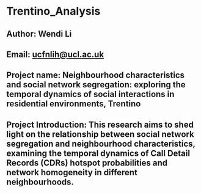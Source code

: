 # Trentino_Analysis

## Author: Wendi Li
## Email: ucfnlih@ucl.ac.uk

## Project name: Neighbourhood characteristics and social network segregation: exploring the temporal dynamics of social interactions in residential environments, Trentino
## Project Introduction: This research aims to shed light on the relationship between social network segregation and neighbourhood characteristics, examining the temporal dynamics of Call Detail Records (CDRs) hotspot probabilities and network homogeneity in different neighbourhoods. 
